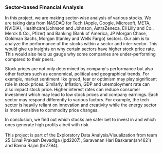 ### Sector-based Financial Analysis

In this project, we are making sector-wise analysis of various stocks. We are taking data from NASDAQ for Tech (Apple, Google, Microsoft, META, NVIDIA), Healthcare(Johnson and Johnson, AstraZeneca, Eli Lilly and Co., Merck & Co., Pfizer) and Banking (Bank of America, JP Morgan Chase, Goldman Sachs, Morgan Stanley and Wells Fargo) sectors. Our aim is to analyze the performance of the stocks within a sector and inter-sector. This would give us insights on why certain sectors have higher stock price rate. This would also help us gauge why some companies are under-performing compared to their peers.

Stock prices are not only determined by company's performance but also other factors such as economical, political and geographical trends. For example, market sentiment like greed, fear or optimism may play significant role in stock prices. Similarly, inflation, GDP and unemployment rate can also impact stock price. Higher interest rates can reduce consumer investment which may lead to low stock prices and company earnings. Each sector may respond differently to various factors. For example, the tech sector is heavily reliant on innovation and creativity while the energy sector is more sensitive to commodity price changes.

In conclusion, we find out which stocks are safer bet to invest in and which ones generate high profits albeit with risk. \
\
This project is part of the Exploratory Data Analysis/Visualization from team 25 (Jinal Prakash Devadiga (jpd2207), Saravanan Hari Baskaran(sh4621) and Bavna Rajan (br2794).
